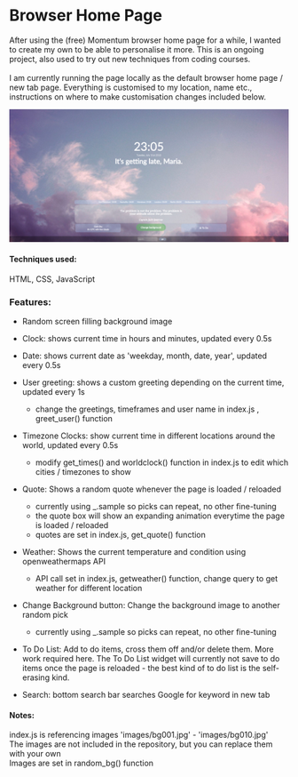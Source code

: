 # Browser Home Page
After using the (free) Momentum browser home page for a while, I wanted to create my own to be able to personalise it more. 
This is an ongoing project, also used to try out new techniques from coding courses.<br><br>
I am currently running the page locally as the default browser home page / new tab page. Everything is customised to my location, name etc., instructions on where to make customisation changes included below.

<img src="images/screenshot.png" width="800px">

#### Techniques used:
HTML, CSS, JavaScript

### Features:

- Random screen filling background image

- Clock: shows current time in hours and minutes, updated every 0.5s
- Date: shows current date as 'weekday, month, date, year', updated every 0.5s
- User greeting: shows a custom greeting depending on the current time, updated every 1s
    - change the greetings, timeframes and user name in index.js , greet_user() function

- Timezone Clocks: show current time in different locations around the world, updated every 0.5s
    - modify get_times() and worldclock() function in index.js to edit which cities / timezones to show

- Quote: Shows a random quote whenever the page is loaded / reloaded 
    - currently using _.sample so picks can repeat, no other fine-tuning
    - the quote box will show an expanding animation everytime the page is loaded / reloaded
    - quotes are set in index.js, get_quote() function

- Weather: Shows the current temperature and condition using openweathermaps API
    - API call set in index.js, getweather() function, change query to get weather for different location

- Change Background button: Change the background image to another random pick 
    - currently using _.sample so picks can repeat, no other fine-tuning

- To Do List: Add to do items, cross them off and/or delete them. More work required here. The To Do List widget will currently not save to do items once the page is reloaded - the best kind of to do list is the self-erasing kind. 

- Search: bottom search bar searches Google for keyword in new tab



#### Notes:

index.js is referencing images 'images/bg001.jpg' - 'images/bg010.jpg'<br>
The images are not included in the repository, but you can replace them with your own<br>
Images are set in random_bg() function